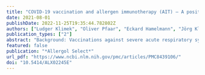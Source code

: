 ```yaml
---
title: "COVID-19 vaccination and allergen immunotherapy (AIT) – A position paper of the German Society for Applied Allergology (AeDA) and the German Society for Allergology and Clinical Immunology (DGAKI)"
date: 2021-08-01
publishDate: 2022-11-25T19:35:44.782802Z
authors: ["Ludger Klimek", "Oliver Pfaar", "Eckard Hamelmann", "Jörg Kleine-Tebbe", "Christian Taube", "Martin Wagenmann", "Thomas Werfel", "Randolf Brehler", "Natalija Novak", "Norbert Mülleneisen", "Sven Becker", "Margitta Worm"]
publication_types: ["2"]
abstract: "Background: Vaccinations against severe acute respiratory syndrome coronavirus type 2 (SARS-CoV-2) are intended to induce an immune response to protect against infection/disease. Allergen immunotherapy (AIT) is thought to induce a (different) immune response, e.g., to induce tolerance to allergens. In this position paper we clarify how to use AIT in temporal relation to COVID-19 vaccination. Four SARS-CoV-2 vaccines are currently approved in the EU, and their possible immunological interactions with AIT are described together with practical recommendations for use. Materials and methods: Based on the internationally published literature, this position paper provides specific recommendations for the use of AIT in temporal relation to a SARS-CoV-2 vaccination. Results: AIT is used in 1) allergic rhinitis, 2) allergic bronchial asthma, 3) insect venom allergy, 4) food allergy (peanut). Conclusion: For the continuation of an ongoing AIT, we recommend an interval of 1 week before and after vaccination for subcutaneous immunotherapy (SCIT). For sublingual immunotherapy (SLIT) and oral immunotherapy (OIT), we recommend taking them up to the day before vaccination and a break of 2 – 7 days after vaccination. Initiation of a new SCIT, SLIT, or OIT should be delayed until 1 week after the day of the second vaccination. For SCIT, we generally recommend an interval of ~ 1 week to COVID-19 vaccination."
featured: false
publication: "*Allergol Select*"
url_pdf: "https://www.ncbi.nlm.nih.gov/pmc/articles/PMC8439106/"
doi: "10.5414/ALX02245E"
---
```


